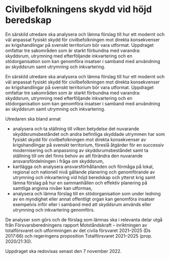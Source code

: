 # Civilbefolkningens skydd vid höjd beredskap

En särskild utredare ska analysera och lämna förslag till hur ett modernt och väl anpassat fysiskt skydd för civilbefolkningen mot direkta konsekvenser av krigshandlingar på svenskt territorium bör vara utformat. Uppdraget omfattar tre sakområden som är starkt förbundna med varandra: skyddsrum, utrymning med efterföljande inkvartering och en stödorganisation som kan genomföra insatser i samband med användning av skyddsrum samt utrymning och inkvartering.

En särskild utredare ska analysera och lämna förslag till hur ett modernt och väl anpassat fysiskt skydd för civilbefolkningen mot direkta konsekvenser av krigshandlingar på svenskt territorium bör vara utformat. Uppdraget omfattar tre sakområden som är starkt förbundna med varandra: skyddsrum, utrymning med efterföljande inkvartering och en stödorganisation som kan genomföra insatser i samband med användning av skyddsrum samt utrymning och inkvartering.

Utredaren ska bland annat

* analysera och ta ställning till vilken betydelse det nuvarande skyddsrumsbeståndet och andra befintliga skyddade utrymmen har som fysiskt skydd för civilbefolkningen mot direkta konsekvenser av krigshandlingar på svenskt territorium, föreslå åtgärder för en successiv modernisering och anpassning av skyddsrumsbeståndet samt ta ställning till om det finns behov av att förändra den nuvarande ansvarsfördelningen i fråga om skyddsrum,
* kartlägga och analysera ansvarsförhållanden och förmåga på lokal, regional och nationell nivå gällande planering och genomförande av utrymning och inkvartering vid höjd beredskap och ytterst krig samt lämna förslag på hur en sammanhållen och effektiv planering på samtliga angivna nivåer kan utformas,
* analysera och lämna förslag till en stödorganisation som under ledning av en myndighet eller annat offentligt organ kan genomföra insatser exempelvis inför eller i samband med att skyddsrum används eller utrymning och inkvartering genomförs.

De analyser som görs och de förslag som lämnas ska i relevanta delar utgå från Försvarsberedningens rapport Motståndskraft – inriktningen av totalförsvaret och utformningen av det civila försvaret 2021–2025 (Ds 2017:66) och regeringens proposition Totalförsvaret 2021–2025 (prop. 2020/21:30).

Uppdraget ska redovisas senast den 7 november 2022.
